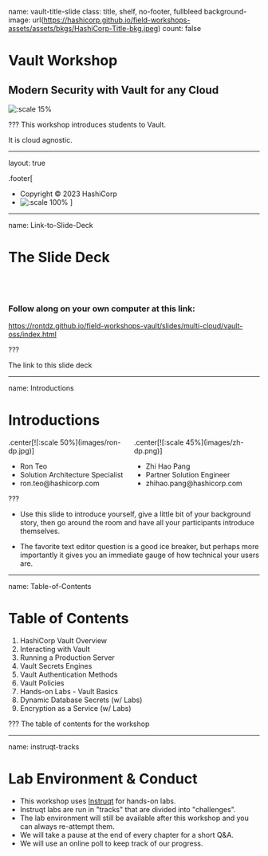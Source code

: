 name: vault-title-slide
class: title, shelf, no-footer, fullbleed
background-image: url(https://hashicorp.github.io/field-workshops-assets/assets/bkgs/HashiCorp-Title-bkg.jpeg)
count: false

# Vault Workshop
## Modern Security with Vault for any Cloud

![:scale 15%](https://hashicorp.github.io/field-workshops-assets/assets/logos/logo_vault.png)

???
This workshop introduces students to Vault.

It is cloud agnostic.

---
layout: true

.footer[
- Copyright © 2023 HashiCorp
- ![:scale 100%](https://hashicorp.github.io/field-workshops-assets/assets/logos/HashiCorp_Icon_Black.svg)
]

---
name: Link-to-Slide-Deck
# The Slide Deck
<br><br>
### Follow along on your own computer at this link:

https://rontdz.github.io/field-workshops-vault/slides/multi-cloud/vault-oss/index.html

???

The link to this slide deck

---
name: Introductions
# Introductions

<div style="float: left; width: 50%;">
.center[![:scale 50%](images/ron-dp.jpg)]
<ul>
<li>Ron Teo</li>
<li>Solution Architecture Specialist</li>
<li>ron.teo@hashicorp.com</li>
</ul>
</div>
<div style="float: right; width: 50%;">
.center[![:scale 45%](images/zh-dp.png)]
<ul>
<li>Zhi Hao Pang</li>
<li>Partner Solution Engineer</li>
<li>zhihao.pang@hashicorp.com</li>
</ul>
</div>


???
* Use this slide to introduce yourself, give a little bit of your background story, then go around the room and have all your participants introduce themselves.

* The favorite text editor question is a good ice breaker, but perhaps more importantly it gives you an immediate gauge of how technical your users are.  

---
name: Table-of-Contents
# Table of Contents

1. HashiCorp Vault Overview
1. Interacting with Vault
1. Running a Production Server
1. Vault Secrets Engines
1. Vault Authentication Methods
1. Vault Policies
1. Hands-on Labs - Vault Basics 
1. Dynamic Database Secrets (w/ Labs)
1. Encryption as a Service (w/ Labs)

???
The table of contents for the workshop

---
name: instruqt-tracks
# Lab Environment & Conduct
* This workshop uses [Instruqt](https://instruqt.com) for hands-on labs.
* Instruqt labs are run in "tracks" that are divided into "challenges".
* The lab environment will still be available after this workshop and you can always re-attempt them.
* We will take a pause at the end of every chapter for a short Q&A.
* We will use an online poll to keep track of our progress.